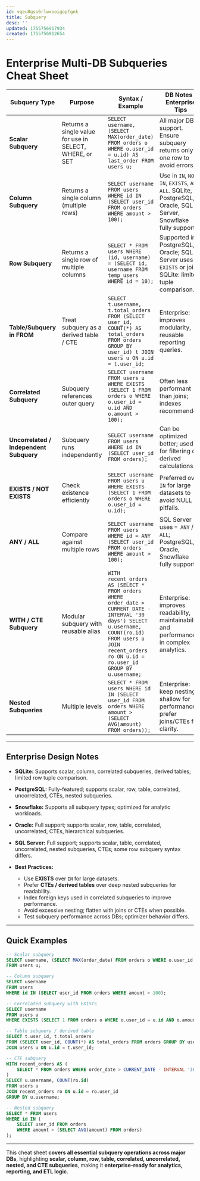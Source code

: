 ```yaml
---
id: vqeu8gso6rlwxooigopfgnk
title: Subquery
desc: ''
updated: 1755756917934
created: 1755756912654
---
```


# **Enterprise Multi-DB Subqueries Cheat Sheet**

| Subquery Type                           | Purpose                                                 | Syntax / Example                                                                                                                                                                                                 | DB Notes / Enterprise Tips                                                                                      |
| --------------------------------------- | ------------------------------------------------------- | ---------------------------------------------------------------------------------------------------------------------------------------------------------------------------------------------------------------- | --------------------------------------------------------------------------------------------------------------- |
| **Scalar Subquery**                     | Returns a single value for use in SELECT, WHERE, or SET | `SELECT username, (SELECT MAX(order_date) FROM orders o WHERE o.user_id = u.id) AS last_order FROM users u;`                                                                                                     | All major DBs support. Ensure subquery returns only one row to avoid errors.                                    |
| **Column Subquery**                     | Returns a single column (multiple rows)                 | `SELECT username FROM users WHERE id IN (SELECT user_id FROM orders WHERE amount > 100);`                                                                                                                        | Use in `IN`, `NOT IN`, `EXISTS`, `ANY`, `ALL`. SQLite, PostgreSQL, Oracle, SQL Server, Snowflake fully support. |
| **Row Subquery**                        | Returns a single row of multiple columns                | `SELECT * FROM users WHERE (id, username) = (SELECT id, username FROM temp_users WHERE id = 10);`                                                                                                                | Supported in PostgreSQL, Oracle; SQL Server uses `EXISTS` or joins. SQLite: limited tuple comparison.           |
| **Table/Subquery in FROM**              | Treat subquery as a derived table / CTE                 | `SELECT t.username, t.total_orders FROM (SELECT user_id, COUNT(*) AS total_orders FROM orders GROUP BY user_id) t JOIN users u ON u.id = t.user_id;`                                                             | Enterprise: improves modularity, reusable reporting queries.                                                    |
| **Correlated Subquery**                 | Subquery references outer query                         | `SELECT username FROM users u WHERE EXISTS (SELECT 1 FROM orders o WHERE o.user_id = u.id AND o.amount > 100);`                                                                                                  | Often less performant than joins; indexes recommended.                                                          |
| **Uncorrelated / Independent Subquery** | Subquery runs independently                             | `SELECT username FROM users WHERE id IN (SELECT user_id FROM orders);`                                                                                                                                           | Can be optimized better; used for filtering or derived calculations.                                            |
| **EXISTS / NOT EXISTS**                 | Check existence efficiently                             | `SELECT username FROM users u WHERE EXISTS (SELECT 1 FROM orders o WHERE o.user_id = u.id);`                                                                                                                     | Preferred over `IN` for large datasets to avoid NULL pitfalls.                                                  |
| **ANY / ALL**                           | Compare against multiple rows                           | `SELECT username FROM users WHERE id = ANY (SELECT user_id FROM orders WHERE amount > 100);`                                                                                                                     | SQL Server uses `= ANY` / `> ALL`; PostgreSQL, Oracle, Snowflake fully support.                                 |
| **WITH / CTE Subquery**                 | Modular subquery with reusable alias                    | `WITH recent_orders AS (SELECT * FROM orders WHERE order_date > CURRENT_DATE - INTERVAL '30 days') SELECT u.username, COUNT(ro.id) FROM users u JOIN recent_orders ro ON u.id = ro.user_id GROUP BY u.username;` | Enterprise: improves readability, maintainability, and performance in complex analytics.                        |
| **Nested Subqueries**                   | Multiple levels                                         | `SELECT * FROM users WHERE id IN (SELECT user_id FROM orders WHERE amount > (SELECT AVG(amount) FROM orders));`                                                                                                  | Enterprise: keep nesting shallow for performance; prefer joins/CTEs for clarity.                                |

---

## **Enterprise Design Notes**

* **SQLite:** Supports scalar, column, correlated subqueries, derived tables; limited row tuple comparison.
* **PostgreSQL:** Fully-featured; supports scalar, row, table, correlated, uncorrelated, CTEs, nested subqueries.
* **Snowflake:** Supports all subquery types; optimized for analytic workloads.
* **Oracle:** Full support; supports scalar, row, table, correlated, uncorrelated, CTEs, hierarchical subqueries.
* **SQL Server:** Full support; supports scalar, table, correlated, uncorrelated, nested subqueries, CTEs; some row subquery syntax differs.
* **Best Practices:**

  * Use **EXISTS** over `IN` for large datasets.
  * Prefer **CTEs / derived tables** over deep nested subqueries for readability.
  * Index foreign keys used in correlated subqueries to improve performance.
  * Avoid excessive nesting; flatten with joins or CTEs when possible.
  * Test subquery performance across DBs; optimizer behavior differs.

---

## **Quick Examples**

```sql
-- Scalar subquery
SELECT username, (SELECT MAX(order_date) FROM orders o WHERE o.user_id = u.id) AS last_order
FROM users u;

-- Column subquery
SELECT username
FROM users
WHERE id IN (SELECT user_id FROM orders WHERE amount > 100);

-- Correlated subquery with EXISTS
SELECT username
FROM users u
WHERE EXISTS (SELECT 1 FROM orders o WHERE o.user_id = u.id AND o.amount > 100);

-- Table subquery / derived table
SELECT t.user_id, t.total_orders
FROM (SELECT user_id, COUNT(*) AS total_orders FROM orders GROUP BY user_id) t
JOIN users u ON u.id = t.user_id;

-- CTE subquery
WITH recent_orders AS (
    SELECT * FROM orders WHERE order_date > CURRENT_DATE - INTERVAL '30 days'
)
SELECT u.username, COUNT(ro.id)
FROM users u
JOIN recent_orders ro ON u.id = ro.user_id
GROUP BY u.username;

-- Nested subquery
SELECT * FROM users
WHERE id IN (
    SELECT user_id FROM orders
    WHERE amount > (SELECT AVG(amount) FROM orders)
);
```

---

This cheat sheet **covers all essential subquery operations across major DBs**, highlighting **scalar, column, row, table, correlated, uncorrelated, nested, and CTE subqueries**, making it **enterprise-ready for analytics, reporting, and ETL logic**.

